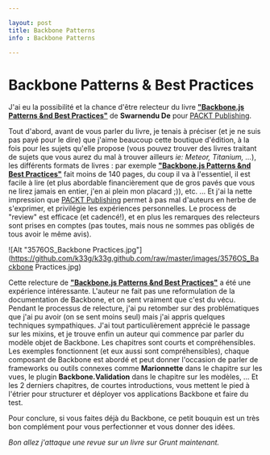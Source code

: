 ```yaml
---

layout: post
title: Backbone Patterns
info : Backbone Patterns

---
```


# Backbone Patterns & Best Practices

J'ai eu la possibilité et la chance d'être relecteur du livre **["Backbone.js Patterns &nd Best Practices"](http://www.packtpub.com/backbone-js-patterns-and-best-practices/book)** de **Swarnendu De** pour [PACKT Publishing](http://www.packtpub.com).

Tout d'abord, avant de vous parler du livre, je tenais à préciser (et je ne suis pas payé pour le dire) que j'aime beaucoup cette boutique d'édition, à la fois pour les sujets qu'elle propose (vous pouvez trouver des livres traitant de sujets que vous aurez du mal à trouver ailleurs *ie: Meteor, Titanium, ...*), les différents formats de livres : par exemple **["Backbone.js Patterns &nd Best Practices"](http://www.packtpub.com/backbone-js-patterns-and-best-practices/book)** fait moins de 140 pages, du coup il va à l'essentiel, il est facile à lire (et plus abordable financièrement que de gros pavés que vous ne lirez jamais en entier, j'en ai plein mon placard ;)), etc. ... Et j'ai la nette impression que [PACKT Publishing](http://www.packtpub.com) permet à pas mal d'auteurs en herbe de s'exprimer, et privilégie les expériences personnelles. Le process de "review" est efficace (et cadencé!), et en plus les remarques des relecteurs sont prises en comptes (pas toutes, mais nous ne sommes pas obligés de tous avoir le même avis).

![Alt "3576OS_Backbone Practices.jpg"](https://github.com/k33g/k33g.github.com/raw/master/images/3576OS_Backbone Practices.jpg)

Cette relecture de **["Backbone.js Patterns &nd Best Practices"](http://www.packtpub.com/backbone-js-patterns-and-best-practices/book)** a été une expérience intéressante. L'auteur ne fait pas une reformulation de la documentation de Backbone, et on sent vraiment que c'est du vécu. Pendant le processus de relecture, j'ai pu retomber sur des problématiques que j'ai pu avoir (on se sent moins seul) mais j'ai appris quelques techniques sympathiques. J'ai tout particulièrement apprécié le passage sur les mixins, et je trouve enfin un auteur qui commence par parler du modèle objet de Backbone.
Les chapitres sont courts et compréhensibles. Les exemples fonctionnent (et eux aussi sont compréhensibles), chaque composant de Backbone est abordé et peut donner l'occasion de parler de frameworks ou outils connexes comme **Marionnette** dans le chapitre sur les vues, le plugin **Backbone.Validation** dans le chapitre sur les modèles, ...
Et les 2 derniers chapitres, de courtes introductions, vous mettent le pied à l'étrier pour structurer et déployer vos applications Backbone et faire du test.

Pour conclure, si vous faites déjà du Backbone, ce petit bouquin est un très bon complément pour vous perfectionner et vous donner des idées.

*Bon allez j'attaque une revue sur un livre sur Grunt maintenant.*



